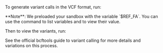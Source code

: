 <script>
import Link from "components/Link.svelte";
import Alert from "components/Alert.svelte";
import Execute from "components/Execute.svelte";
</script>

To generate variant calls in the VCF format, run:

<Execute command="bcftools mpileup -f $REF_FA eg2.sorted.bam | \ bcftools view -Ov -o eg2.raw.bcf -" />

<Alert>
	**Note**: We preloaded your sandbox with the variable `$REF_FA`. You can use the <Execute command="env" inline={true} /> command to list variables and <Execute command="echo $REF_FA" inline={true} /> to view their value.
</Alert>

Then to view the variants, run:

<Execute command="bcftools view eg2.raw.bcf | head" />

See the official bcftools <Link href="http://samtools.github.io/bcftools/howtos/variant-calling.html">guide to variant calling</Link> for more details and variations on this process.
